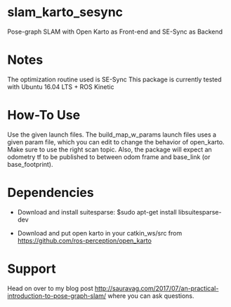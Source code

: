 # slam_karto_sesync

Pose-graph SLAM with Open Karto as Front-end and SE-Sync as Backend

# Notes

The optimization routine used is SE-Sync This package is currently tested with Ubuntu 16.04 LTS + ROS Kinetic

# How-To Use

Use the given launch files. The build_map_w_params launch files uses a given param file, which you can edit to change the behavior of open_karto. Make sure to use the right scan topic. Also, the package will expect an odometry tf to be published to between odom frame and base_link (or base_footprint).

# Dependencies

* Download and install suitesparse: $sudo apt-get install libsuitesparse-dev

* Download and put open karto in your catkin_ws/src from https://github.com/ros-perception/open_karto

# Support

Head on over to my blog post http://sauravag.com/2017/07/an-practical-introduction-to-pose-graph-slam/ where you can ask questions.
